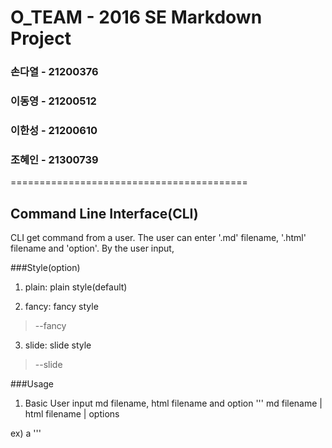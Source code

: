 # O_TEAM - 2016 SE Markdown Project
### 손다열 - 21200376
### 이동영 - 21200512
### 이한성 - 21200610
### 조혜인 - 21300739
=========================================

## Command Line Interface(CLI)
CLI get command from a user. The user can enter '.md' filename, '.html' filename and 'option'.
By the user input, 

###Style(option)
1. plain: plain style(default)
> 

2. fancy: fancy style
> --fancy

3. slide: slide style
> --slide

###Usage
1. Basic
User input md filename, html filename and option
'''
md filename | html filename | options

ex)
a 
'''
